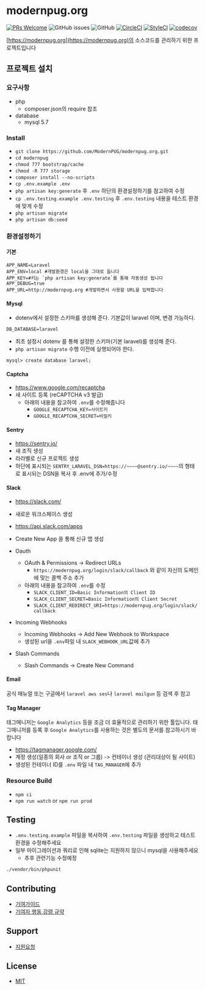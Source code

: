 # modernpug.org

[![PRs Welcome](https://img.shields.io/badge/PRs-welcome-brightgreen.svg?style=flat-square)](http://makeapullrequest.com)
![GitHub issues](https://img.shields.io/github/issues/ModernPug/modernpug.org.svg)
![GitHub](https://img.shields.io/github/license/ModernPug/modernpug.org.svg)
[![CircleCI](https://circleci.com/gh/ModernPUG/modernpug.org/tree/v2.svg?style=svg)](https://circleci.com/gh/ModernPUG/modernpug.org/tree/v2)
[![StyleCI](https://styleci.io/repos/54202989/shield)](https://styleci.io/repos/54202989)
[![codecov](https://codecov.io/gh/ModernPUG/modernpug.org/branch/v2/graph/badge.svg)](https://codecov.io/gh/ModernPUG/modernpug.org)

[https://modernpug.org](https://modernpug.org)의 소스코드를 관리하기 위한 프로젝트입니다


## 프로젝트 설치
### 요구사항
- php
  - composer.json의 require 참조
- database
  - mysql 5.7

### Install
- `git clone https://github.com/ModernPUG/modernpug.org.git`
- `cd modernpug`
- `chmod 777 bootstrap/cache`
- `chmod -R 777 storage`
- `composer install --no-scripts`
- `cp .env.example .env` 
- `php artisan key:generate` 후 `.env` 하단의 환경설정하기를 참고하여 수정
- `cp .env.testing.example .env.testing` 후 `.env.testing` 내용을 테스트 환경에 맞게 수정
- `php artisan migrate`
- `php artisan db:seed`

### 환경설정하기

#### 기본

```dotenv
APP_NAME=Laravel
APP_ENV=local #개발환경은 local을 그대로 둡니다
APP_KEY=#키는 `php artisan key:generate`를 통해 자동생성 됩니다
APP_DEBUG=true
APP_URL=http://modernpug.org #개발하면서 사용할 URL을 입력합니다
```
#### Mysql
- dotenv에서 설정한 스키마를 생성해 준다. 기본값이 laravel 이며, 변경 가능하다.

```
DB_DATABASE=laravel
``` 
- 최초 설정시 dotenv 를 통해 설정한 스키마(기본 laravel)를 생성해 준다.
- `php artisan migrate` 수행 이전에 실행되어야 한다.
```
mysql> create database laravel;
```

#### Captcha
- https://www.google.com/recaptcha
- 새 사이트 등록 (reCAPTCHA v3 발급)
  - 아래의 내용을 참고하여 `.env`를 수정해줍니다
    - `GOOGLE_RECAPTCHA_KEY=사이트키`
    - `GOOGLE_RECAPTCHA_SECRET=비밀키`

#### Sentry
- https://sentry.io/
- 새 조직 생성
- 라라벨로 신규 프로젝트 생성
- 하단에 표시되는 `SENTRY_LARAVEL_DSN=https://~~~~@sentry.io/~~~~`의 형태로 표시되는 DSN을 복사 후 .env에 추가/수정

#### Slack
- https://slack.com/
- 새로운 워크스페이스 생성
- https://api.slack.com/apps
- Create New App 을 통해 신규 앱 생성

- Oauth
  - OAuth & Permissions -> Redirect URLs
    - `https://modernpug.org/login/slack/callback` 와 같이 자신의 도메인에 맞는 콜백 주소 추가
  - 아래의 내용을 참고하여 `.env`를 수정
    - `SLACK_CLIENT_ID=Basic Information의 Client ID`
    - `SLACK_CLIENT_SECRET=Basic Information의 Client Secret`
    - `SLACK_CLIENT_REDIRECT_URI=https://modernpug.org/login/slack/callback` 
- Incoming Webhooks
  - Incoming Webhooks -> Add New Webhook to Workspace
  - 생성된 url을 `.env`파일 내 `SLACK_WEBHOOK_URL`값에 추가
- Slash Commands
  - Slash Commands -> Create New Command


#### Email

공식 매뉴얼 또는 구글에서 `laravel aws ses`나 `laravel mailgun` 등 검색 후 참고 
 
#### Tag Manager
태그매니저는 `Google Analytics` 등을 조금 더 효율적으로 관리하기 위한 툴입니다. 
태그매니저를 등록 후 `Google Analytics`를 사용하는 것은 별도의 문서를 참고하시기 바랍니다 

- https://tagmanager.google.com/
- 계정 생성(일종의 회사 or 조직 or 그룹) -> 컨테이너 생성 (관리대상이 될 사이트)
- 생성된 컨테이너 ID를 `.env` 파일 내 `TAG_MANAGER`에 추가



### Resource Build 
- `npm ci`
- `npm run watch` or `npm run prod`


## Testing

- `.env.testing.example` 파일을 복사하여 `.env.testing` 파일을 생성하고 테스트 환경을 수정해주세요
- 일부 마이그레이션과 쿼리로 인해 sqlite는 지원하지 않으니 mysql을 사용해주세요
  - 추후 관련기능 수정예정

```bash
./vendor/bin/phpunit
```

## Contributing

- [기여가이드](CONTRIBUTING.md)
- [기여자 행동 강령 규약](CODE_OF_CONDUCT.md)

## Support

- [지원요청](SUPPORT.md)

## License
- [MIT](license.md)
